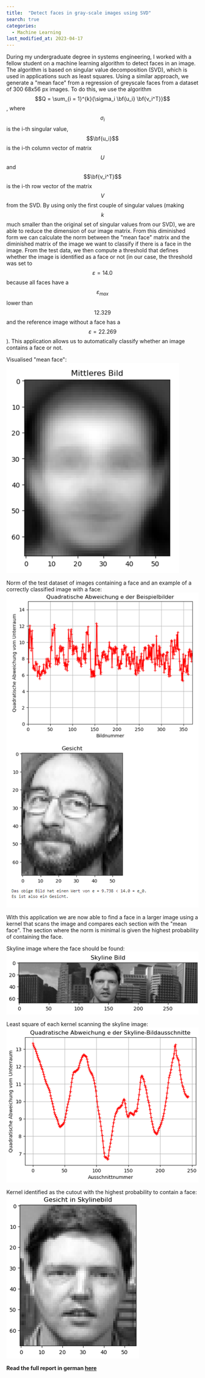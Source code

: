```yaml
---
title:  "Detect faces in gray-scale images using SVD"
search: true
categories: 
  - Machine Learning
last_modified_at: 2023-04-17
---
```


During my undergraduate degree in systems engineering, I worked with a fellow student on a machine learning algorithm to detect faces in an image. The algorithm is based on singular value decomposition (SVD), which is used in applications such as least squares. Using a similar approach, we generate a "mean face" from a regression of greyscale faces from a dataset of 300 68x56 px images. To do this, we use the algorithm $$Q = \sum_{i = 1}^{k}{\sigma_i \bf{u_i} \bf{v_i^T}}$$, where $$\sigma_i$$ is the i-th singular value, $$\bf{u_i}$$ is the i-th column vector of matrix $$U$$ and $$\bf{v_i^T}$$ is the i-th row vector of the matrix $$V$$ from the SVD. By using only the first couple of singular values (making $$k$$ much smaller than the original set of singular values from our SVD), we are able to reduce the dimension of our image matrix. From this diminished form we can calculate the norm between the "mean face" matrix and the diminished matrix of the image we want to classify if there is a face in the image. From the test data, we then compute a threshold that defines whether the image is identified as a face or not (in our case, the threshold was set to $$\varepsilon = 14.0$$ because all faces have a $$\varepsilon_{max}$$ lower than $$12.329$$ and the reference image without a face has a $$\varepsilon = 22.269$$). This application allows us to automatically classify whether an image contains a face or not.

Visualised "mean face":
![MiddleFace](/assets/image/findeFaces/middle.png)

Norm of the test dataset of images containing a face and an example of a correctly classified image with a face:
![Norm](/assets/image/findeFaces/IdentifiedFace.png)

With this application we are now able to find a face in a larger image using a kernel that scans the image and compares each section with the "mean face". The section where the norm is minimal is given the highest probability of containing the face.

Skyline image where the face should be found:
![Skyline](/assets/image/findeFaces/Skylinebild.png)

Least square of each kernel scanning the skyline image:
![LeastSquare](/assets/image/findeFaces/QuadratischeAbweichung.png)

Kernel identified as the cutout with the highest probability to contain a face:
![FoundImage](/assets/image/findeFaces/foundFace.png)

**Read the full report in german [here](/assets/pdf/Projekt17_GruppeD.pdf)**



